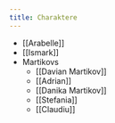 ```yaml
---
title: Charaktere
---
```


- [[Arabelle]]
- [[Ismark]]
- Martikovs
	- [[Davian Martikov]]
	- [[Adrian]]
	- [[Danika Martikov]]
	- [[Stefania]]
	- [[Claudiu]]